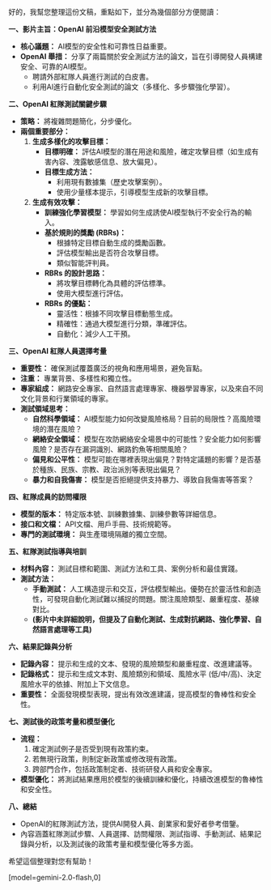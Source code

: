 好的，我幫您整理這份文稿，重點如下，並分為幾個部分方便閱讀：

**一、影片主旨：OpenAI 前沿模型安全測試方法**

*   **核心議題：** AI模型的安全性和可靠性日益重要。
*   **OpenAI 舉措：** 分享了兩篇關於安全測試方法的論文，旨在引導開發人員構建安全、可靠的AI模型。
    *   聘請外部紅隊人員進行測試的白皮書。
    *   利用AI進行自動化安全測試的論文（多樣化、多步驟強化學習）。

**二、OpenAI 紅隊測試關鍵步驟**

*   **策略：** 將複雜問題簡化，分步優化。
*   **兩個重要部分：**
    1.  **生成多樣化的攻擊目標：**
        *   **目標明確：** 評估AI模型的潛在用途和風險，確定攻擊目標（如生成有害內容、洩露敏感信息、放大偏見）。
        *   **目標生成方法：**
            *   利用現有數據集（歷史攻擊案例）。
            *   使用少量樣本提示，引導模型生成新的攻擊目標。
    2.  **生成有效攻擊：**
        *   **訓練強化學習模型：** 學習如何生成誘使AI模型執行不安全行為的輸入。
        *   **基於規則的獎勵 (RBRs)：**
            *   根據特定目標自動生成的獎勵函數。
            *   評估模型輸出是否符合攻擊目標。
            *   類似智能評判員。
        *   **RBRs 的設計思路：**
            *   將攻擊目標轉化為具體的評估標準。
            *   使用大模型進行評估。
        *   **RBRs 的優點：**
            *   靈活性：根據不同攻擊目標動態生成。
            *   精確性：通過大模型進行分類，準確評估。
            *   自動化：減少人工干預。

**三、OpenAI 紅隊人員選擇考量**

*   **重要性：** 確保測試覆蓋廣泛的視角和應用場景，避免盲點。
*   **注重：** 專業背景、多樣性和獨立性。
*   **專家組成：** 網路安全專家、自然語言處理專家、機器學習專家，以及來自不同文化背景和行業領域的專家。
*   **測試領域思考：**
    *   **自然科學領域：** AI模型能力如何改變風險格局？目前的局限性？高風險環境的潛在風險？
    *   **網絡安全領域：** 模型在攻防網絡安全場景中的可能性？安全能力如何影響風險？是否存在漏洞識別、網路釣魚等相關風險？
    *   **偏見和公平性：** 模型可能在哪裡表現出偏見？對特定議題的影響？是否基於種族、民族、宗教、政治派別等表現出偏見？
    *   **暴力和自我傷害：** 模型是否拒絕提供支持暴力、導致自我傷害等答案？

**四、紅隊成員的訪問權限**

*   **模型的版本：** 特定版本號、訓練數據集、訓練參數等詳細信息。
*   **接口和文檔：** API文檔、用戶手冊、技術規範等。
*   **專門的測試環境：** 與生產環境隔離的獨立空間。

**五、紅隊測試指導與培訓**

*   **材料內容：** 測試目標和範圍、測試方法和工具、案例分析和最佳實踐。
*   **測試方法：**
    *   **手動測試：** 人工構造提示和交互，評估模型輸出。優勢在於靈活性和創造性，可發現自動化測試難以捕捉的問題。關注風險類型、嚴重程度、基線對比。
    *   **(影片中未詳細說明，但提及了自動化測試、生成對抗網路、強化學習、自然語言處理等工具)**

**六、結果記錄與分析**

*   **記錄內容：** 提示和生成的文本、發現的風險類型和嚴重程度、改進建議等。
*   **記錄格式：** 提示和生成文本對、風險類別和領域、風險水平 (低/中/高)、決定風險水平的依據、附加上下文信息。
*   **重要性：** 全面發現模型表現，提出有效改進建議，提高模型的魯棒性和安全性。

**七、測試後的政策考量和模型優化**

*   **流程：**
    1.  確定測試例子是否受到現有政策約束。
    2.  若無現行政策，則制定新政策或修改現有政策。
    3.  跨部門合作，包括政策制定者、技術研發人員和安全專家。
*   **模型優化：** 將測試結果應用於模型的後續訓練和優化，持續改進模型的魯棒性和安全性。

**八、總結**

*   OpenAI的紅隊測試方法，提供AI開發人員、創業家和愛好者參考借鑒。
*   內容涵蓋紅隊測試步驟、人員選擇、訪問權限、測試指導、手動測試、結果記錄與分析，以及測試後的政策考量和模型優化等多方面。

希望這個整理對您有幫助！

[model=gemini-2.0-flash,0]
